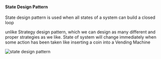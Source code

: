#### State Design Pattern
State design pattern is used when all states of a system can
build a closed loop

unlike Strategy design pattern, which we can design as many
different and proper strategies as we like. State of system will
change immediately when some action has been taken like inserting
a coin into a Vending Machine

![state design pattern](design_pattern/state/state.png)
